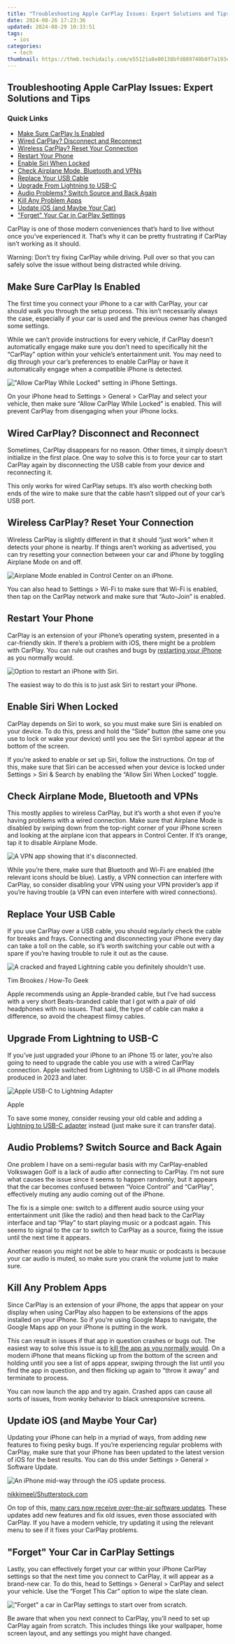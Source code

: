 ```yaml
---
title: "Troubleshooting Apple CarPlay Issues: Expert Solutions and Tips"
date: 2024-08-26 17:23:36
updated: 2024-08-29 10:33:51
tags:
  - ios
categories:
  - tech
thumbnail: https://thmb.techidaily.com/e55121a8e00138bfd889740b0f7a193e7e03922e85acffafd82353c8a22765d2.jpg
---
```


## Troubleshooting Apple CarPlay Issues: Expert Solutions and Tips

### Quick Links

* [Make Sure CarPlay Is Enabled](https://os-tips.techidaily.com/fully-unlock-your-dominican-republic-iphone-a-step-by-step-permanent-solution/)
* [Wired CarPlay? Disconnect and Reconnect](https://video-screen-grab.techidaily.com/updated-scrutinizing-the-latest-in-screen-recording-tech-by-tunefab-for-2024/)
* [Wireless CarPlay? Reset Your Connection](https://win-amazing.techidaily.com/download-the-latest-hp-deskjet-2652-printer-drivers-compatible-with-windows-11-10-8-and-7/)
* [Restart Your Phone](https://bypass-frp.techidaily.com/in-2024-addrom-bypass-an-android-tool-to-unlock-frp-lock-screen-for-your-xiaomi-redmi-note-12-proplus-5g-by-drfone-android/)
* [Enable Siri When Locked](https://fox-http.techidaily.com/updated-2024-approved-walking-the-digital-path-scoring-the-best-vr-exercinas/)
* [Check Airplane Mode, Bluetooth and VPNs](https://printer-issues.techidaily.com/printer-hiccup-configuration-issue-surfaced/)
* [Replace Your USB Cable](https://unlock-android.techidaily.com/forgot-pattern-lock-heres-how-you-can-unlock-honor-90-lite-pattern-lock-screen-by-drfone-android/)
* [Upgrade From Lightning to USB-C](https://pokemon-go-android.techidaily.com/how-to-get-and-use-pokemon-go-promo-codes-on-poco-c65-drfone-by-drfone-virtual-android/)
* [Audio Problems? Switch Source and Back Again](https://extra-guidance.techidaily.com/in-2024-professional-video-techniques-top-10-edits/)
* [Kill Any Problem Apps](https://eaxpv-info.techidaily.com/updated-how-to-prevent-thumbnail-absence-in-shorts-uploads-for-2024/)
* [Update iOS (and Maybe Your Car)](https://www.howtogeek.com/apple-carplay-not-working-heres-what-to-do/#update-ios-and-maybe-your-car)
* ["Forget" Your Car in CarPlay Settings](https://facebook-record-videos.techidaily.com/source-stock-images-directly-from-trusted-4-youtube-vids-for-2024/)

 CarPlay is one of those modern conveniences that’s hard to live without once you’ve experienced it. That’s why it can be pretty frustrating if CarPlay isn’t working as it should.

 Warning: Don’t try fixing CarPlay while driving. Pull over so that you can safely solve the issue without being distracted while driving.

##  Make Sure CarPlay Is Enabled

 The first time you connect your iPhone to a car with CarPlay, your car should walk you through the setup process. This isn’t necessarily always the case, especially if your car is used and the previous owner has changed some settings.

 While we can’t provide instructions for every vehicle, if CarPlay doesn’t automatically engage make sure you don’t need to specifically hit the “CarPlay” option within your vehicle’s entertainment unit. You may need to dig through your car’s preferences to enable CarPlay or have it automatically engage when a compatible iPhone is detected.

!["Allow CarPlay While Locked" setting in iPhone Settings.](https://static1.howtogeekimages.com/wordpress/wp-content/uploads/2024/05/allow_carplay-2.png) 

 On your iPhone head to Settings > General > CarPlay and select your vehicle, then make sure “Allow CarPlay While Locked” is enabled. This will prevent CarPlay from disengaging when your iPhone locks.

##  Wired CarPlay? Disconnect and Reconnect

 Sometimes, CarPlay disappears for no reason. Other times, it simply doesn’t initialize in the first place. One way to solve this is to force your car to start CarPlay again by disconnecting the USB cable from your device and reconnecting it.

 This only works for wired CarPlay setups. It’s also worth checking both ends of the wire to make sure that the cable hasn’t slipped out of your car’s USB port.

##  Wireless CarPlay? Reset Your Connection

 Wireless CarPlay is slightly different in that it should “just work” when it detects your phone is nearby. If things aren’t working as advertised, you can try resetting your connection between your car and iPhone by toggling Airplane Mode on and off.

![Airplane Mode enabled in Control Center on an iPhone.](https://static1.howtogeekimages.com/wordpress/wp-content/uploads/2024/05/airplane_mode.png) 

 You can also head to Settings > Wi-Fi to make sure that Wi-Fi is enabled, then tap on the CarPlay network and make sure that “Auto-Join” is enabled.

##  Restart Your Phone

 CarPlay is an extension of your iPhone’s operating system, presented in a car-friendly skin. If there’s a problem with iOS, there might be a problem with CarPlay. You can rule out crashes and bugs by [restarting your iPhone](https://extra-resources.techidaily.com/navigating-to-get-windows-movie-maker-6-installed/) as you normally would.

![Option to restart an iPhone with Siri.](https://static1.howtogeekimages.com/wordpress/wp-content/uploads/2020/11/siri_restart.jpg) 

 The easiest way to do this is to just ask Siri to restart your iPhone.

##  Enable Siri When Locked

 CarPlay depends on Siri to work, so you must make sure Siri is enabled on your device. To do this, press and hold the “Side” button (the same one you use to lock or wake your device) until you see the Siri symbol appear at the bottom of the screen.

 If you’re asked to enable or set up Siri, follow the instructions. On top of this, make sure that Siri can be accessed when your device is locked under Settings > Siri & Search by enabling the “Allow Siri When Locked” toggle.

##  Check Airplane Mode, Bluetooth and VPNs

 This mostly applies to wireless CarPlay, but it’s worth a shot even if you’re having problems with a wired connection. Make sure that Airplane Mode is disabled by swiping down from the top-right corner of your iPhone screen and looking at the airplane icon that appears in Control Center. If it’s orange, tap it to disable Airplane Mode.

![A VPN app showing that it's disconnected.](https://static1.howtogeekimages.com/wordpress/wp-content/uploads/2023/06/disable_vpn_expressvpn.jpg) 

 While you’re there, make sure that Bluetooth and Wi-Fi are enabled (the relevant icons should be blue). Lastly, a VPN connection can interfere with CarPlay, so consider disabling your VPN using your VPN provider’s app if you’re having trouble (a VPN can even interfere with wired connections).

##  Replace Your USB Cable

 If you use CarPlay over a USB cable, you should regularly check the cable for breaks and frays. Connecting and disconnecting your iPhone every day can take a toll on the cable, so it’s worth switching your cable out with a spare if you’re having trouble to rule it out as the cause.

![A cracked and frayed Lightning cable you definitely shouldn't use.](https://static1.howtogeekimages.com/wordpress/wp-content/uploads/2023/12/destroyed_lightning_cable.jpg) 

Tim Brookes / How-To Geek

 Apple recommends using an Apple-branded cable, but I’ve had success with a very short Beats-branded cable that I got with a pair of old headphones with no issues. That said, the type of cable can make a difference, so avoid the cheapest flimsy cables.

##  Upgrade From Lightning to USB-C

 If you’ve just upgraded your iPhone to an iPhone 15 or later, you’re also going to need to upgrade the cable you use with a wired CarPlay connection. Apple switched from Lightning to USB-C in all iPhone models produced in 2023 and later.

![Apple USB-C to Lightning Adapter](https://static1.howtogeekimages.com/wordpress/wp-content/uploads/2023/09/dongle.jpg) 

Apple

 To save some money, consider reusing your old cable and adding a [Lightning to USB-C adapter](https://mondly-stories.techidaily.com/discovering-german-languages-through-popular-tv-shows/) instead (just make sure it can transfer data).

##  Audio Problems? Switch Source and Back Again

 One problem I have on a semi-regular basis with my CarPlay-enabled Volkswagen Golf is a lack of audio after connecting to CarPlay. I’m not sure what causes the issue since it seems to happen randomly, but it appears that the car becomes confused between “Voice Control” and “CarPlay”, effectively muting any audio coming out of the iPhone.

 The fix is a simple one: switch to a different audio source using your entertainment unit (like the radio) and then head back to the CarPlay interface and tap “Play” to start playing music or a podcast again. This seems to signal to the car to switch to CarPlay as a source, fixing the issue until the next time it appears.

 Another reason you might not be able to hear music or podcasts is because your car audio is muted, so make sure you crank the volume just to make sure.

##  Kill Any Problem Apps

 Since CarPlay is an extension of your iPhone, the apps that appear on your display when using CarPlay also happen to be extensions of the apps installed on your iPhone. So if you’re using Google Maps to navigate, the Google Maps app on your iPhone is putting in the work.

 This can result in issues if that app in question crashes or bugs out. The easiest way to solve this issue is to [kill the app as you normally would](https://tech-haven.techidaily.com/microsoft-bing-vs-google-bard-vs-chatgpt-the-ultimate-battle-for-best-ai-conversational-agent/). On a modern iPhone that means flicking up from the bottom of the screen and holding until you see a list of apps appear, swiping through the list until you find the app in question, and then flicking up again to “throw it away” and terminate to process.

 You can now launch the app and try again. Crashed apps can cause all sorts of issues, from wonky behavior to black unresponsive screens.

##  Update iOS (and Maybe Your Car)

 Updating your iPhone can help in a myriad of ways, from adding new features to fixing pesky bugs. If you’re experiencing regular problems with CarPlay, make sure that your iPhone has been updated to the latest version of iOS for the best results. You can do this under Settings > General > Software Update.

![An iPhone mid-way through the iOS update process.](https://static1.howtogeekimages.com/wordpress/wp-content/uploads/2024/01/iphone_update.jpg) 

[nikkimeel/Shutterstock.com](https://www.shutterstock.com/image-photo/rostovondon-russia-may-22-2020-hand-1741359785)

 On top of this, [many cars now receive over-the-air software updates](https://easy-unlock-android.techidaily.com/in-2024-top-4-sim-location-trackers-to-easily-find-your-lost-oppo-device-by-drfone-android/). These updates add new features and fix old issues, even those associated with CarPlay. If you have a modern vehicle, try updating it using the relevant menu to see if it fixes your CarPlay problems.

##  "Forget" Your Car in CarPlay Settings

 Lastly, you can effectively forget your car within your iPhone CarPlay settings so that the next time you connect to CarPlay, it will appear as a brand-new car. To do this, head to Settings > General > CarPlay and select your vehicle. Use the “Forget This Car” option to wipe the slate clean.

!["Forget" a car in CarPlay settings to start over from scratch.](https://static1.howtogeekimages.com/wordpress/wp-content/uploads/2024/05/forget_car.jpeg) 

 Be aware that when you next connect to CarPlay, you’ll need to set up CarPlay again from scratch. This includes things like your wallpaper, home screen layout, and any settings you might have changed.

<ins class="adsbygoogle"
     style="display:block"
     data-ad-format="autorelaxed"
     data-ad-client="ca-pub-7571918770474297"
     data-ad-slot="1223367746"></ins>



<ins class="adsbygoogle"
     style="display:block"
     data-ad-client="ca-pub-7571918770474297"
     data-ad-slot="8358498916"
     data-ad-format="auto"
     data-full-width-responsive="true"></ins>
